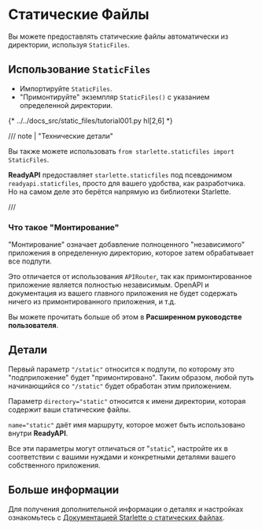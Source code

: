 # Статические Файлы

Вы можете предоставлять статические файлы автоматически из директории, используя `StaticFiles`.

## Использование `StaticFiles`

* Импортируйте `StaticFiles`.
* "Примонтируйте" экземпляр `StaticFiles()` с указанием определенной директории.

{* ../../docs_src/static_files/tutorial001.py hl[2,6] *}

/// note | "Технические детали"

Вы также можете использовать `from starlette.staticfiles import StaticFiles`.

**ReadyAPI** предоставляет `starlette.staticfiles` под псевдонимом `readyapi.staticfiles`, просто для вашего удобства, как разработчика. Но на самом деле это берётся напрямую из библиотеки Starlette.

///

### Что такое "Монтирование"

"Монтирование" означает добавление полноценного "независимого" приложения в определенную директорию, которое затем обрабатывает все подпути.

Это отличается от использования `APIRouter`, так как примонтированное приложение является полностью независимым.
OpenAPI и документация из вашего главного приложения не будет содержать ничего из примонтированного приложения, и т.д.

Вы можете прочитать больше об этом в **Расширенном руководстве пользователя**.

## Детали

Первый параметр `"/static"` относится к подпути, по которому это "подприложение" будет "примонтировано". Таким образом, любой путь начинающийся со `"/static"` будет обработан этим приложением.

Параметр `directory="static"` относится к имени директории, которая содержит ваши статические файлы.

`name="static"` даёт имя маршруту, которое может быть использовано внутри **ReadyAPI**.

Все эти параметры могут отличаться от "`static`", настройте их в соответствии с вашими нуждами и конкретными деталями вашего собственного приложения.

## Больше информации

Для получения дополнительной информации о деталях и настройках ознакомьтесь с <a href="https://www.starlette.io/staticfiles/" class="external-link" target="_blank">Документацией Starlette о статических файлах</a>.

